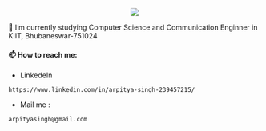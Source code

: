 <p align="center">
  <img src="https://readme-typing-svg.herokuapp.com/?lines=👋+Hi,+I'm+Arpitya+Kumar+Singh!;👀+I’m+interested+in+Data+Analytics+,+Cloud+Computing+SDE+AI+ML.;🌱+I’m+studying+in+3rd+year;&font=Fira%20Code&center=true&width=800&height=50&duration=4000&pause=1000">
</p>
🧠 I’m currently studying Computer Science and Communication Enginner in KIIT, Bhubaneswar-751024
  
  #### 📫 How to reach me:
  
  - LinkedeIn
  
  ```https://www.linkedin.com/in/arpitya-singh-239457215/```
  
  - Mail me :
  
  ```arpityasingh@gmail.com```
  
  



